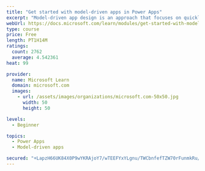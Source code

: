 ```yaml
---
title: "Get started with model-driven apps in Power Apps"
excerpt: "Model-driven app design is an approach that focuses on quickly adding components to your apps. These components include dashboards, forms, views, and charts. With no code, or very little, you can make apps that are simple or very complex. Unlike in canvas app development, where the designer has total control over the app layout, much of the layout in model-driven apps is determined by the components you add. In other words, the emphasis is more on quickly viewing your business data and making decisions than on intricate app design."
webUrl: https://docs.microsoft.com/learn/modules/get-started-with-model-driven-apps-in-powerapps/
type: course
price: Free
length: PT1H14M
ratings:
  count: 2762
  average: 4.542361
heat: 99

provider:
  name: Microsoft Learn
  domain: microsoft.com
  images:
    - url: /assets/images/organizations/microsoft.com-50x50.jpg
      width: 50
      height: 50

levels:
  - Beginner

topics:
  - Power Apps
  - Model-driven apps

secured: "+LapzH66UK84X0P9wYKRAjoY7/wTEEFYxYLgnu/TWCbnfefTZW70rFunmkRu/f9WcOsSxIk5JBYdPrD4FgoahyHAF9Fik+mEVn3h4cMZAdvApnr35r7qtmrktZk57EmpkXiAP6966OfqLmH4eunpzzQf0ZJnsp3n4GyvC7XQ/+/znMMBaKIwRodZ6ia1aVuspJcqOT4fweiXSwwi02mZrprkna1gLJXp9BkuxXtBDmknFwyrY2aNvJ8DzcFU11EUBYHOZDNQF9EU8v9PpZ0GbQZGUqtm8HByianU5rxNAZSritYyEDz5uWSMvJCjmTTShrf4yV/2W2YSyoN1qEEne/K0FIqDGmFYrbxQd5d1ANkyzQT+JoZdsvlolJ4AwbNM96//ZJIEEMGkt6wglbbghpkMiKs7ONxSbVpm98IM2Pc=;yVptJZSxeG5IB9Nt+wpNCA=="
---
```


